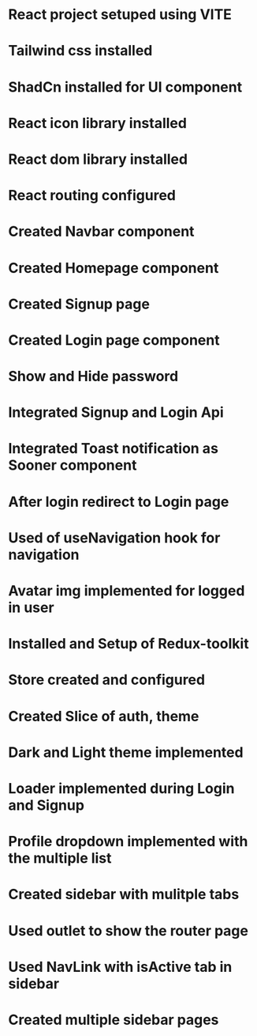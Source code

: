 # React project setuped using VITE
# Tailwind css installed
# ShadCn installed for UI component
# React icon library installed
# React dom library installed
# React routing configured
# Created Navbar component
# Created Homepage component
# Created Signup page
# Created Login page component
# Show and Hide password
# Integrated Signup and Login Api
# Integrated Toast notification as Sooner component
# After login redirect to Login page
# Used of useNavigation hook for navigation
# Avatar img implemented for logged in user
# Installed and Setup of Redux-toolkit
# Store created and configured
# Created Slice of auth, theme
# Dark and Light theme implemented
# Loader implemented during Login and Signup
# Profile dropdown implemented with the multiple list
# Created sidebar with mulitple tabs
# Used outlet to show the router page
# Used NavLink with isActive tab in sidebar
# Created multiple sidebar pages